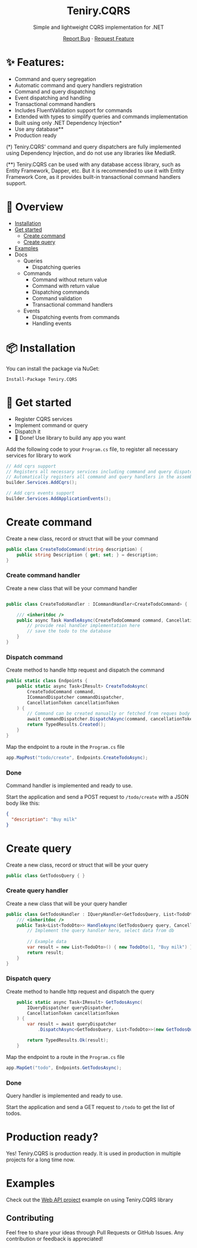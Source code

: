 <div align="center">
<h1>Teniry.CQRS</h1>
Simple and lightweight CQRS implementation for .NET

[Report Bug][github-issues-url] · [Request Feature][github-issues-url]

[github-issues-url]:https://github.com/Sedokina/Teniry.CQRS/issues
</div>

# ✨ Features:

- Command and query segregation
- Automatic command and query handlers registration
- Command and query dispatching
- Event dispatching and handling
- Transactional command handlers
- Includes FluentValidation support for commands
- Extended with types to simplify queries and commands implementation
- Built using only .NET Dependency Injection*
- Use any database**
- Production ready

(*) Teniry.CQRS' command and query dispatchers are fully implemented using Dependency Injection,
and do not use any libraries like MediatR.

(**) Teniry.CQRS can be used with any database access library, such as Entity Framework, Dapper, etc. But it is
recommended to use it with Entity Framework Core, as it provides built-in transactional command handlers support.

# 🔭 Overview

* [Installation](#-installation)
* [Get started](#-get-started)
    * [Create command](#create-command)
    * [Create query](#create-query)
* [Examples](#examples)
* Docs
    * Queries
        * Dispatching queries
    * Commands
        * Command without return value
        * Command with return value
        * Dispatching commands
        * Command validation
        * Transactional command handlers
    * Events
        * Dispatching events from commands
        * Handling events

# 📦 Installation

You can install the package via NuGet:

```
Install-Package Teniry.CQRS
```

# 🔨 Get started

* Register CQRS services
* Implement command or query
* Dispatch it
* 🚀 Done! Use library to build any app you want

Add the following code to your `Program.cs` file, to register all necessary services for library to work

```csharp
// Add cqrs support
// Registers all necessary services including command and query dispatchers
// Automatically registers all command and query handlers in the assembly
builder.Services.AddCqrs();

// Add cqrs events support
builder.Services.AddApplicationEvents();
```

# Create command

Create a new class, record or struct that will be your command

```csharp
public class CreateTodoCommand(string description) {
    public string Description { get; set; } = description;
}
```

### Create command handler

Create a new class that will be your command handler

```csharp

public class CreateTodoHandler : ICommandHandler<CreateTodoCommand> {

    /// <inheritdoc />
    public async Task HandleAsync(CreateTodoCommand command, CancellationToken cancellation) {
        // provide real handler implementation here
        // save the todo to the database
    }
}
```

### Dispatch command

Create method to handle http request and dispatch the command

```csharp
public static class Endpoints {
    public static async Task<IResult> CreateTodoAsync(
        CreateTodoCommand command,
        ICommandDispatcher commandDispatcher,
        CancellationToken cancellationToken
    ) {
        // Command can be created manually or fetched from reques body as in the example
        await commandDispatcher.DispatchAsync(command, cancellationToken);
        return TypedResults.Created();
    }
}
```

Map the endpoint to a route in the `Program.cs` file

```csharp
app.MapPost("todo/create", Endpoints.CreateTodoAsync);
```

### Done

Command handler is implemented and ready to use.

Start the application and send a POST request to `/todo/create` with a JSON body like this:

```json
{
  "description": "Buy milk"
}
```

# Create query

Create a new class, record or struct that will be your query

```csharp
public class GetTodosQuery { }
```

### Create query handler

Create a new class that will be your query handler

```csharp
public class GetTodosHandler : IQueryHandler<GetTodosQuery, List<TodoDto>> {
    /// <inheritdoc />
    public Task<List<TodoDto>> HandleAsync(GetTodosQuery query, CancellationToken cancellation) {
        // Implement the query handler here, select data from db
        
        // Example data
        var result = new List<TodoDto>() { new TodoDto(1, "Buy milk") };
        return result;
    }
}
```

### Dispatch query

Create method to handle http request and dispatch the query

```csharp
    public static async Task<IResult> GetTodosAsync(
        IQueryDispatcher queryDispatcher,
        CancellationToken cancellationToken
    ) {
        var result = await queryDispatcher
            .DispatchAsync<GetTodosQuery, List<TodoDto>>(new GetTodosQuery(), cancellationToken);

        return TypedResults.Ok(result);
    }
```

Map the endpoint to a route in the `Program.cs` file

```csharp
app.MapGet("todo", Endpoints.GetTodosAsync);
```

### Done

Query handler is implemented and ready to use.

Start the application and send a GET request to `/todo` to get the list of todos.

# Production ready?

Yes! Teniry.CQRS is production ready. It is used in production in multiple projects for a long time now.

# Examples

Check out the [Web API project](samples/Teniry.Cqrs.SampleApi) example on using Teniry.CQRS library

## Contributing

Feel free to share your ideas through Pull Requests or GitHub Issues. Any contribution or feedback is appreciated!